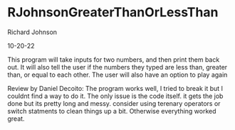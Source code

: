 # RJohnsonGreaterThanOrLessThan

Richard Johnson

10-20-22

This program will take inputs for two numbers, and then print them back out. It will also tell the user if the numbers they typed are less than, greater
than, or equal to each other. The user will also have an option to play again


Review by Daniel Decoito: The program works well, I tried to break it but I couldnt find a way to do it. The only issue is the code itself. it gets the job done but its pretty long and messy. consider using terenary operators or switch statments to clean things up a bit. Otherwise everything worked great. 